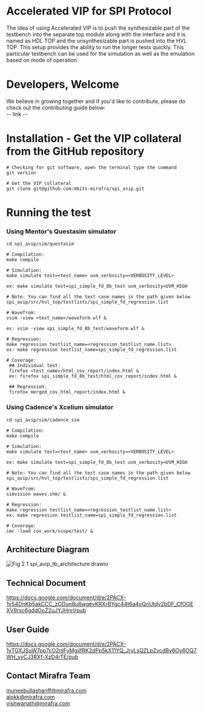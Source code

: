 # Accelerated VIP for SPI Protocol

The idea of using Accelerated VIP is to push the synthesizable part of the testbench into the separate top module along with the interface and it is named as HDL TOP and the unsynthesizable part is pushed into the HVL TOP. This setup provides the ability to run the longer tests quickly. This particular testbench can be used for the simulation as well as the emulation based on mode of operation.


# Developers, Welcome
We believe in growing together and if you'd like to contribute, please do check out the contributing guide below:  
-- link --


# Installation - Get the VIP collateral from the GitHub repository

```
# Checking for git software, open the terminal type the command
git version

# Get the VIP collateral
git clone git@github.com:mbits-mirafra/spi_avip.git
```

# Running the test

### Using Mentor's Questasim simulator 

```
cd spi_avip/sim/questasim

# Compilation:  
make compile

# Simulation:
make simulate test=<test_name> uvm_verbosity=<VERBOSITY_LEVEL>

ex: make simulate test=spi_simple_fd_8b_test uvm_verbosity=UVM_HIGH

# Note: You can find all the test case names in the path given below   
spi_avip/src/hvl_top/testlists/spi_simple_fd_regression.list

# Wavefrom:  
vsim -view <test_name>/waveform.wlf &

ex: vsim -view spi_simple_fd_8b_test/waveform.wlf &

# Regression:
make regression testlist_name=<regression_testlist_name.list>
ex: make regression testlist_name=spi_simple_fd_regression.list

# Coverage: 
 ## Individual test:
 firefox <test_name>/html_cov_report/index.html &
 ex: firefox spi_simple_fd_8b_test/html_cov_report/index.html &

 ## Regression:
 firefox merged_cov_html_report/index.html &

```

### Using Cadence's Xcelium simulator 

```
cd spi_avip/sim/cadence_sim

# Compilation:  
make compile

# Simulation:
make simulate test=<test_name> uvm_verbosity=<VERBOSITY_LEVEL>

ex: make simulate test=spi_simple_fd_8b_test uvm_verbosity=UVM_HIGH

# Note: You can find all the test case names in the path given below   
spi_avip/src/hvl_top/testlists/spi_simple_fd_regression.list

# Wavefrom:  
simvision waves.shm/ &

# Regression:
make regression testlist_name=<regression_testlist_name.list>
ex: make regression testlist_name=spi_simple_fd_regression.list

# Coverage:   
imc -load cov_work/scope/test/ &
```

## Architecture Diagram  
![Fig 2 1 spi_avip_tb_architecture drawio](https://user-images.githubusercontent.com/104111334/165571701-3ed92657-d80c-44d9-8e5a-e622436ba047)

## Technical Document 
https://docs.google.com/document/d/e/2PACX-1vS4DnKb5akCCC_zODun8u6wgevKRXrBYgc44t6a4oQnUtdy2bDF_CfOGEXV9rsc6gddOoZ2uJYJHnrI/pub

## User Guide  
https://docs.google.com/document/d/e/2PACX-1vTGXJSuW7pp7cO2nlFyMgjifRK2dPp5kX11YQ_JrvLsQZLpZvcdBv6Oy6OQ7WH_vvCJ3RXf-XzD4rTE/pub

## Contact Mirafra Team  
muneebullashariff@mirafra.com  
alokk@mirafra.com  
vishwanath@mirafra.com  
